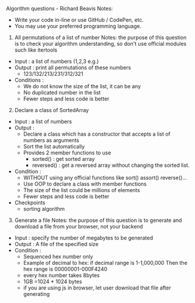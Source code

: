 Algorithm questions - Richard Beavis
Notes:
- Write your code in-line or use GitHub / CodePen, etc. 
- You may use your preferred programming language.


1. All permutations of a list of number
Notes: the purpose of this question is to check your algorithm understanding, so don't use official modules such like itertools 

- Input : a list of numbers (1,2,3 e.g.)
- Output : print all permutations of these numbers
  - 123/132/213/231/312/321
- Conditions : 
  - We do not know the size of the list, it can be any
  - No duplicated number in the list
  - Fewer steps and less code is better


2. Declare a class of SortedArray
- Input : a list of numbers
- Output : 
  - Declare a class which has a constructor that accepts a list of numbers as arguments 
  - Sort the list automatically
  - Provides 2 member functions to use
    - sorted() : get sorted array
    - reversed() : get a reversed array without changing the sorted list.
- Condition : 
  - WITHOUT using any official functions like sort() assort() reverse()...
  - Use OOP to declare a class with member functions
  - The size of the list could be millions of elements
  - Fewer steps and less code is better
- Checkpoints 
  -  sorting algorithm


3.  Generate a file
Notes: the purpose of this question is to generate and download a file from your browser, not your backend

- Input : specify the number of megabytes to be generated
- Output : A file of the specified size 
- Condition : 
  - Sequenced hex number only
  - Example of decimal to hex: if decimal range is 1-1,000,000 Then the hex range is 00000001-000F4240 
  - every hex number takes 8bytes
  - 1GB =1024 * 1024 bytes
  - if you are using js in browser, let user download that file after generating 
